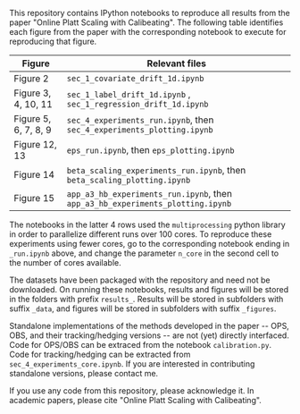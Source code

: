 This repository contains IPython notebooks to reproduce all results from the paper "Online Platt Scaling with Calibeating". The following table identifies each figure from the paper with the corresponding notebook to execute for reproducing that figure. 

| Figure  | Relevant files |
| ------------- | ------------- |
| Figure 2  |  `sec_1_covariate_drift_1d.ipynb` |
| Figure 3, 4, 10, 11  | `sec_1_label_drift_1d.ipynb` , `sec_1_regression_drift_1d.ipynb` |
| Figure 5, 6, 7, 8, 9  | `sec_4_experiments_run.ipynb`, then `sec_4_experiments_plotting.ipynb` |
| Figure 12, 13  | `eps_run.ipynb`, then `eps_plotting.ipynb` |
| Figure 14  | `beta_scaling_experiments_run.ipynb`, then `beta_scaling_plotting.ipynb` |
| Figure 15  | `app_a3_hb_experiments_run.ipynb`, then `app_a3_hb_experiments_plotting.ipynb` |

The notebooks in the latter 4 rows used the `multiprocessing` python library in order to parallelize different runs over 100 cores. 
To reproduce these experiments using fewer cores, go to the corresponding notebook ending in `_run.ipynb` above, and change the parameter `n_core` in the second cell to the number of cores available. 

The datasets have been packaged with the repository and need not be downloaded. On running these notebooks, results and figures will be stored in the folders with prefix `results_`. Results will be stored in subfolders with suffix `_data`, and figures will be stored in subfolders with suffix `_figures`. 

Standalone implementations of the methods developed in the paper -- OPS, OBS, and their tracking/hedging versions -- are not (yet) directly interfaced. Code for OPS/OBS can be extraced from the notebook `calibration.py`. Code for tracking/hedging can be extracted from `sec_4_experiments_core.ipynb`. If you are interested in contributing standalone versions, please contact me. 

If you use any code from this repository, please acknowledge it. In academic papers, please cite "Online Platt Scaling with Calibeating". 
